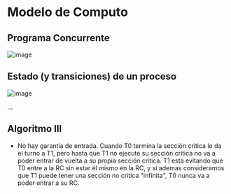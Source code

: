 # Modelo de Computo

## Programa Concurrente
![image](https://github.com/user-attachments/assets/9dd8fcc0-04e0-42bc-b522-074a3cbd16fb)

## Estado (y transiciones) de un proceso

![image](https://github.com/user-attachments/assets/5fd5286b-6393-4146-9a1f-b73ceb7adaee)

...

## Algoritmo III

+ No hay garantía de entrada. Cuando T0 termina la sección critica le da el turno a T1, pero hasta que T1 no ejecute su sección critica no va a poder entrar de vuelta a su propia sección critica. T1 esta evitando que T0 entre a la RC sin estar él mismo en la RC, y si ademas consideramos que T1 puede tener una sección no critica "infinita", T0 nunca va a poder entrar a su RC.
